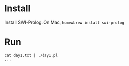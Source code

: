 # Install

Install SWI-Prolog. On Mac, `homewbrew install swi-prolog`

# Run

    cat day1.txt | ./day1.pl
    ...

